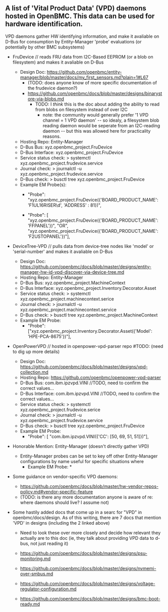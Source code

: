 A list of 'Vital Product Data' (VPD) daemons hosted in OpenBMC.
This data can be used for hardware identification.
------------------------------------------------------------------------
VPD daemons gather HW identifying information, and make it avaliable on
D-Bus for consumption by Entity-Manager 'probe' evaluations (or
potentially by other BMC subsystems)

* FruDevice // reads FRU data from I2C-Based EEPROM (or a blob on
               filesystem) and makes it avaliable on D-Bus
     * Design Doc: https://github.com/openbmc/entity-manager/blob/master/docs/my_first_sensors.md?plain=1#L67
       * (TODO: does anyone know of more specific documentation of the
         frudevice daemon?)
       * https://github.com/openbmc/docs/blob/master/designs/binarystore-via-blobs.md
         * TODO: I *think* this is the doc about adding the ability to
           read from blobs on filesystem instead of over I2C
           * note: the community would generally prefer
             '1 VPD channel = 1 VPD daemon' -- so idealy, a filesystem
             blob reading daemon would be seperate from an I2C-reading
             daemon -- but this was allowed here for practicality
             reasons.
     * Hosting Repo: Entity-Manager
     * D-Bus Bus: xyz.openbmc_project.FruDevice
     * D-Bus Interface: xyz.openbmc_project.FruDevice
     * Service status check: > systemctl xyz.openbmc_project.frudevice.service
     * Journal check: > journalctl -u xyz.openbmc_project.frudevice.service
     * D-Bus check: > busctl tree xyz.openbmc_project.FruDevice
     * Example EM Probe(s):
       * "Probe": "xyz.openbmc_project.FruDevice({'BOARD_PRODUCT_NAME': 'F1UL16RISER\\d', 'ADDRESS' : 81})",

       * "Probe": [ "xyz.openbmc_project.FruDevice({'BOARD_PRODUCT_NAME': 'FFPANEL'})", "OR",
         "xyz.openbmc_project.FruDevice({'BOARD_PRODUCT_NAME': 'F2USTOPANEL'})"],

       
* DeviceTree-VPD // pulls data from device-tree nodes like 'model' or
                    'serial-number' and makes it avaliable on D-Bus
    * Design Doc: https://github.com/openbmc/docs/blob/master/designs/entity-manager-hw-id-vpd-discover-via-device-tree.md
    * Hosting Repo: Entity-Manager
    * D-Bus Bus: xyz.openbmc_project.MachineContext
    * D-Bus Interface: xyz.openbmc_project.Inventory.Decorator.Asset
    * Service status check: > systemctl xyz.openbmc_project.machinecontext.serice
    * Journal check: > journalctl -u xyz.openbmc_project.machinecontext.service
    * D-Bus check: > busctl tree xyz.openbmc_project.MachineContext
    * Example EM Probe:
      * "Probe": ["xyz.openbmc_project.Inventory.Decorator.Asset({'Model': 'HPE-PCA-8675'})"],
      
* OpenPowerVPD // hosted in openpower-vpd-parser repo #TODO: (need to dig up more details)
    * Design Doc: https://github.com/openbmc/docs/blob/master/designs/vpd-collection.md
    * Hosting Repo: https://github.com/openbmc/openpower-vpd-parser
    * D-Bus Bus: com.ibm.ipzvpd.VINI //TODO, need to confirm the correct values...
    * D-Bus Interface: com.ibm.ipzvpd.VINI //TODO, need to confirm the correct values...
     * Service status check: > systemctl xyz.openbmc_project.frudevice.serice
     * Journal check: > journalctl -u xyz.openbmc_project.frudevice.service
     * D-Bus check: > busctl tree xyz.openbmc_project.FruDevice
    * Example EM Probe:
      * "Probe": [ "com.ibm.ipzvpd.VINI({'CC': [50, 69, 51, 51]})"],


* Honorable Mention: Entity-Manager (doesn't directly gather VPD)
    * Entity-Manager probes can be set to key off other Entity-Manager configurations by name 
          useful for specific situations where
      * Example EM Probe:
        * 

* Some guidance on vendor-specific VPD daemons:
  * https://github.com/openbmc/docs/blob/master/hw-vendor-repos-policy.md#vendor-specific-feature
  * (TODO: is there any more documentation anyone is aware of re: where daemons should live? I assume not)

* Some hastily added docs that come up in a searc for "VPD" in openbmc/docs/design. As of this writing, there are 7 docs
  that mention 'VPD' in designs (including the 2 linked above)

    * Need to look these over more closely and decide how relevant they actually 
      are to this doc (ie, they talk about providing VPD data to d-bus, not just reading it)

  * https://github.com/openbmc/docs/blob/master/designs/psu-monitoring.md
  * https://github.com/openbmc/docs/blob/master/designs/nvmemi-over-smbus.md
  * https://github.com/openbmc/docs/blob/master/designs/voltage-regulator-configuration.md
  * https://github.com/openbmc/docs/blob/master/designs/bmc-boot-ready.md